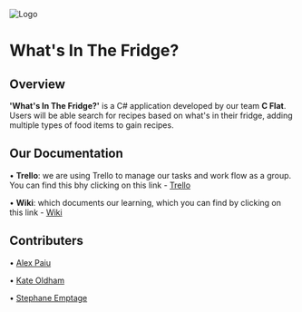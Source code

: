 ![Logo](https://i.imgur.com/REViziC.png)
# What's In The Fridge?

## Overview

**'What's In The Fridge?'** is a C# application developed by our team **C Flat**. Users will be able search for recipes based on what's in their fridge, adding multiple types of food items to gain recipes. 

## Our Documentation

• **Trello**: we are using Trello to manage our tasks and work flow as a group. You can find this bhy clicking on this link - [Trello](https://trello.com/b/YPpnIyBl/whats-in-the-fridge)

• **Wiki**: which documents our learning, which you can find by clicking on this link - [Wiki](https://github.com/StefEmp/WhatsInTheFridge/wiki)

## Contributers

• [Alex Paiu](https://github.com/alexpaiu/)

• [Kate Oldham](https://github.com/okthenko)

• [Stephane Emptage](https://github.com/StefEmp)
